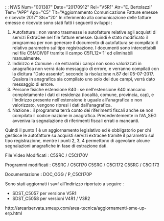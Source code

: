  :  : NWS Num="001387" Date="20170912" Rel="V5R1" Atr="E. Bertolazzi" Tem="APP" App="C5" Tit="Aggiornamento Comunicazione Fatture emesse e ricevute 2017" Sts="20"
 In riferimento alla comunicazione delle fatture emesse e ricevute sono stati fatti i seguenti  sviluppi : 

<ol>
<li>Autofatture :  non vanno trasmesse le autofatture relative agli acquisti di servizi ExtraCee nel
file fatture emesse.
Quindi è stato modificato il programma per non generare il documento di autofattura se compilato il relativo parametro sul tipo registrazione. I documenti sono intercettabili nel file C5MCIV0F tramite il campo C5FL12='1' ed eliminabili manualmente.
<li>Indirizzo e Comune :  se entrambi i campi non sono valorizzati in anagrafica non verrà dato messaggio di errore, e verranno compilati con la dicitura "Dato assente", secondo la risoluzione n.87  del 05-07-2017. Qualora in anagrafica sia compilato uno solo dei due campi, verrà dato messaggio di errore.
<li>Persone fisiche estensione £40 :  se nell'estensione £40 mancano completamente i dati di residenza
(località, comune, provincia, cap), e l'indirizzo presente nell'estensione è uguale all'anagrafica o non valorizzato, vengono ripresi i dati dall'anagrafica.
<li>Nazione :  il programma terrà conto dei riferimenti fiscali  anche se non compilato il codice nazione in anagrafica. Precedentemente in IVA_SEG avveniva la segnalazione di riferimenti fiscali errati o mancanti.
</ol>

Quindi il punto 1 è un aggiornamento legislativo ed è obbligatorio per chi gestisce le autofatture
su acquisti servizi extracee tramite il parametro sul tipo registrazione, mentre i punti 2, 3, 4 permettono di agevolare alcune segnalazioni anagrafiche in fase di estrazione dati.

File Video Modificati : 
C5SRC / C5CI170V

Programmi modificati : 
C5SRC / C5CI170
C5SRC / C5CI172
C5SRC / C5CI173

Documentazione : 
DOC_OGG / P_C5CI170P

Sono stati aggiornati i savf all'indirizzo riportato a seguire : 
<ul>
<li> SDST_C5057 per versione V5R1
<li>SDST_C5058 per versioni V4R1 / V3R2
</ul>
http://areariservata.smeup.com/area-tecnica/aggiornamenti-sme-up-erp.html 
